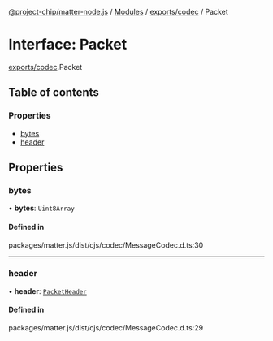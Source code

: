 [@project-chip/matter-node.js](../README.md) / [Modules](../modules.md) / [exports/codec](../modules/exports_codec.md) / Packet

# Interface: Packet

[exports/codec](../modules/exports_codec.md).Packet

## Table of contents

### Properties

- [bytes](exports_codec.Packet.md#bytes)
- [header](exports_codec.Packet.md#header)

## Properties

### bytes

• **bytes**: `Uint8Array`

#### Defined in

packages/matter.js/dist/cjs/codec/MessageCodec.d.ts:30

___

### header

• **header**: [`PacketHeader`](exports_codec.PacketHeader.md)

#### Defined in

packages/matter.js/dist/cjs/codec/MessageCodec.d.ts:29
